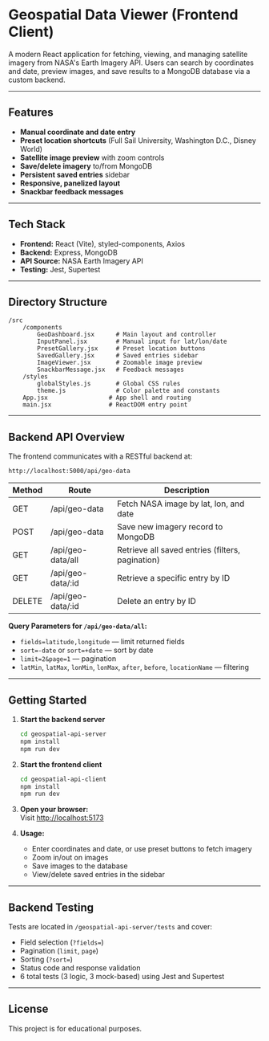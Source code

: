 # Geospatial Data Viewer (Frontend Client)

A modern React application for fetching, viewing, and managing satellite imagery from NASA's Earth Imagery API. Users can search by coordinates and date, preview images, and save results to a MongoDB database via a custom backend.

---

## Features

- **Manual coordinate and date entry**
- **Preset location shortcuts** (Full Sail University, Washington D.C., Disney World)
- **Satellite image preview** with zoom controls
- **Save/delete imagery** to/from MongoDB
- **Persistent saved entries** sidebar
- **Responsive, panelized layout**
- **Snackbar feedback messages**

---

## Tech Stack

- **Frontend:** React (Vite), styled-components, Axios
- **Backend:** Express, MongoDB
- **API Source:** NASA Earth Imagery API
- **Testing:** Jest, Supertest

---

## Directory Structure

```
/src
    /components
        GeoDashboard.jsx      # Main layout and controller
        InputPanel.jsx        # Manual input for lat/lon/date
        PresetGallery.jsx     # Preset location buttons
        SavedGallery.jsx      # Saved entries sidebar
        ImageViewer.jsx       # Zoomable image preview
        SnackbarMessage.jsx   # Feedback messages
    /styles
        globalStyles.js       # Global CSS rules
        theme.js              # Color palette and constants
    App.jsx                 # App shell and routing
    main.jsx                # ReactDOM entry point
```

---

## Backend API Overview

The frontend communicates with a RESTful backend at:

```
http://localhost:5000/api/geo-data
```

| Method | Route                  | Description                                         |
|--------|------------------------|-----------------------------------------------------|
| GET    | /api/geo-data          | Fetch NASA image by lat, lon, and date              |
| POST   | /api/geo-data          | Save new imagery record to MongoDB                  |
| GET    | /api/geo-data/all      | Retrieve all saved entries (filters, pagination)    |
| GET    | /api/geo-data/:id      | Retrieve a specific entry by ID                     |
| DELETE | /api/geo-data/:id      | Delete an entry by ID                               |

**Query Parameters for `/api/geo-data/all`:**

- `fields=latitude,longitude` — limit returned fields
- `sort=-date` or `sort=+date` — sort by date
- `limit=2&page=1` — pagination
- `latMin`, `latMax`, `lonMin`, `lonMax`, `after`, `before`, `locationName` — filtering

---

## Getting Started

1. **Start the backend server**  
     ```bash
     cd geospatial-api-server
     npm install
     npm run dev
     ```

2. **Start the frontend client**  
     ```bash
     cd geospatial-api-client
     npm install
     npm run dev
     ```

3. **Open your browser:**  
     Visit [http://localhost:5173](http://localhost:5173)

4. **Usage:**  
     - Enter coordinates and date, or use preset buttons to fetch imagery
     - Zoom in/out on images
     - Save images to the database
     - View/delete saved entries in the sidebar

---

## Backend Testing

Tests are located in `/geospatial-api-server/tests` and cover:

- Field selection (`?fields=`)
- Pagination (`limit`, `page`)
- Sorting (`?sort=`)
- Status code and response validation
- 6 total tests (3 logic, 3 mock-based) using Jest and Supertest

---

## License

This project is for educational purposes.